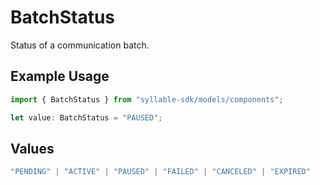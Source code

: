 # BatchStatus

Status of a communication batch.

## Example Usage

```typescript
import { BatchStatus } from "syllable-sdk/models/components";

let value: BatchStatus = "PAUSED";
```

## Values

```typescript
"PENDING" | "ACTIVE" | "PAUSED" | "FAILED" | "CANCELED" | "EXPIRED"
```